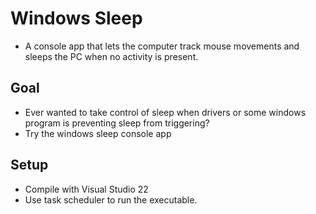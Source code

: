 # Windows Sleep
- A console app that lets the computer track mouse movements and sleeps the PC when no activity is present.

## Goal
- Ever wanted to take control of sleep when drivers or some windows program is preventing sleep from triggering?
- Try the windows sleep console app

## Setup
- Compile with Visual Studio 22
- Use task scheduler to run the executable. 
